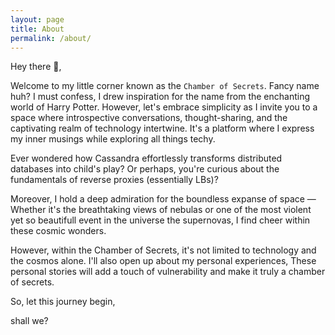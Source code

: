 ```yaml
---
layout: page
title: About
permalink: /about/
---
```


<!-- This is the base Jekyll theme. You can find out more info about customizing your Jekyll theme, as well as basic Jekyll usage documentation at [jekyllrb.com](https://jekyllrb.com/)

You can find the source code for Minima at GitHub:
[jekyll][jekyll-organization] /
[minima](https://github.com/jekyll/minima)

You can find the source code for Jekyll at GitHub:
[jekyll][jekyll-organization] /
[jekyll](https://github.com/jekyll/jekyll)


[jekyll-organization]: https://github.com/jekyll -->


Hey there 👋, 

Welcome to my little corner known as the `Chamber of Secrets`. Fancy name huh? I must confess, I drew inspiration for the name from the enchanting world of Harry Potter. However, let's embrace simplicity as I invite you to a space where introspective conversations, thought-sharing, and the captivating realm of technology intertwine. It's a platform where I express my inner musings while exploring all things techy.

Ever wondered how Cassandra effortlessly transforms distributed databases into child's play? Or perhaps, you're curious about the fundamentals of reverse proxies (essentially LBs)?

Moreover, I hold a deep admiration for the boundless expanse of space — Whether it's the breathtaking views of nebulas or one of the most violent yet so beautifull event in the universe the supernovas, I find cheer within these cosmic wonders.

However, within the Chamber of Secrets, it's not limited to technology and the cosmos alone. I'll also open up about my personal experiences, <!--including matters of the heart. I might share tales of unrequited love, the exhilaration of a newfound connection, or the emotions intertwined with relationships --> These personal stories will add a touch of vulnerability and make it truly a chamber of secrets.


So, let this journey begin, 

shall we?